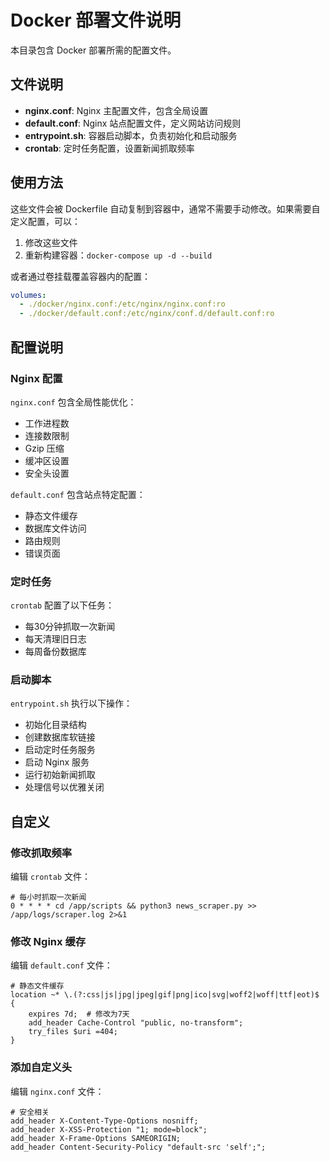 # Docker 部署文件说明

本目录包含 Docker 部署所需的配置文件。

## 文件说明

- **nginx.conf**: Nginx 主配置文件，包含全局设置
- **default.conf**: Nginx 站点配置文件，定义网站访问规则
- **entrypoint.sh**: 容器启动脚本，负责初始化和启动服务
- **crontab**: 定时任务配置，设置新闻抓取频率

## 使用方法

这些文件会被 Dockerfile 自动复制到容器中，通常不需要手动修改。如果需要自定义配置，可以：

1. 修改这些文件
2. 重新构建容器：`docker-compose up -d --build`

或者通过卷挂载覆盖容器内的配置：

```yaml
volumes:
  - ./docker/nginx.conf:/etc/nginx/nginx.conf:ro
  - ./docker/default.conf:/etc/nginx/conf.d/default.conf:ro
```

## 配置说明

### Nginx 配置

`nginx.conf` 包含全局性能优化：
- 工作进程数
- 连接数限制
- Gzip 压缩
- 缓冲区设置
- 安全头设置

`default.conf` 包含站点特定配置：
- 静态文件缓存
- 数据库文件访问
- 路由规则
- 错误页面

### 定时任务

`crontab` 配置了以下任务：
- 每30分钟抓取一次新闻
- 每天清理旧日志
- 每周备份数据库

### 启动脚本

`entrypoint.sh` 执行以下操作：
- 初始化目录结构
- 创建数据库软链接
- 启动定时任务服务
- 启动 Nginx 服务
- 运行初始新闻抓取
- 处理信号以优雅关闭

## 自定义

### 修改抓取频率

编辑 `crontab` 文件：

```
# 每小时抓取一次新闻
0 * * * * cd /app/scripts && python3 news_scraper.py >> /app/logs/scraper.log 2>&1
```

### 修改 Nginx 缓存

编辑 `default.conf` 文件：

```nginx
# 静态文件缓存
location ~* \.(?:css|js|jpg|jpeg|gif|png|ico|svg|woff2|woff|ttf|eot)$ {
    expires 7d;  # 修改为7天
    add_header Cache-Control "public, no-transform";
    try_files $uri =404;
}
```

### 添加自定义头

编辑 `nginx.conf` 文件：

```nginx
# 安全相关
add_header X-Content-Type-Options nosniff;
add_header X-XSS-Protection "1; mode=block";
add_header X-Frame-Options SAMEORIGIN;
add_header Content-Security-Policy "default-src 'self';";
```
